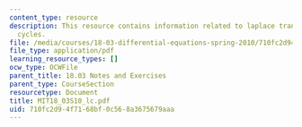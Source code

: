```yaml
---
content_type: resource
description: This resource contains information related to laplace transform limit
  cycles.
file: /media/courses/18-03-differential-equations-spring-2010/710fc2d94f7168bf0c568a3675679aaa_MIT18_03S10_lc.pdf
file_type: application/pdf
learning_resource_types: []
ocw_type: OCWFile
parent_title: 18.03 Notes and Exercises
parent_type: CourseSection
resourcetype: Document
title: MIT18_03S10_lc.pdf
uid: 710fc2d9-4f71-68bf-0c56-8a3675679aaa
---
```

